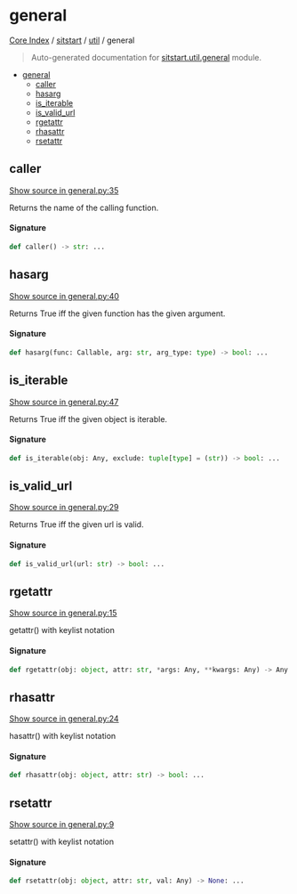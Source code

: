 # general

[Core Index](../../README.md#core-index) / [sitstart](../index.md#sitstart) / [util](./index.md#util) / general

> Auto-generated documentation for [sitstart.util.general](../../../python/sitstart/util/general.py) module.

- [general](#general)
  - [caller](#caller)
  - [hasarg](#hasarg)
  - [is_iterable](#is_iterable)
  - [is_valid_url](#is_valid_url)
  - [rgetattr](#rgetattr)
  - [rhasattr](#rhasattr)
  - [rsetattr](#rsetattr)

## caller

[Show source in general.py:35](../../../python/sitstart/util/general.py#L35)

Returns the name of the calling function.

#### Signature

```python
def caller() -> str: ...
```



## hasarg

[Show source in general.py:40](../../../python/sitstart/util/general.py#L40)

Returns True iff the given function has the given argument.

#### Signature

```python
def hasarg(func: Callable, arg: str, arg_type: type) -> bool: ...
```



## is_iterable

[Show source in general.py:47](../../../python/sitstart/util/general.py#L47)

Returns True iff the given object is iterable.

#### Signature

```python
def is_iterable(obj: Any, exclude: tuple[type] = (str)) -> bool: ...
```



## is_valid_url

[Show source in general.py:29](../../../python/sitstart/util/general.py#L29)

Returns True iff the given url is valid.

#### Signature

```python
def is_valid_url(url: str) -> bool: ...
```



## rgetattr

[Show source in general.py:15](../../../python/sitstart/util/general.py#L15)

getattr() with keylist notation

#### Signature

```python
def rgetattr(obj: object, attr: str, *args: Any, **kwargs: Any) -> Any: ...
```



## rhasattr

[Show source in general.py:24](../../../python/sitstart/util/general.py#L24)

hasattr() with keylist notation

#### Signature

```python
def rhasattr(obj: object, attr: str) -> bool: ...
```



## rsetattr

[Show source in general.py:9](../../../python/sitstart/util/general.py#L9)

setattr() with keylist notation

#### Signature

```python
def rsetattr(obj: object, attr: str, val: Any) -> None: ...
```
